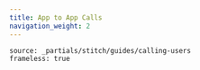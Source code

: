 ```yaml
---
title: App to App Calls
navigation_weight: 2
---
```


```tabbed_content
source: _partials/stitch/guides/calling-users
frameless: true
```
